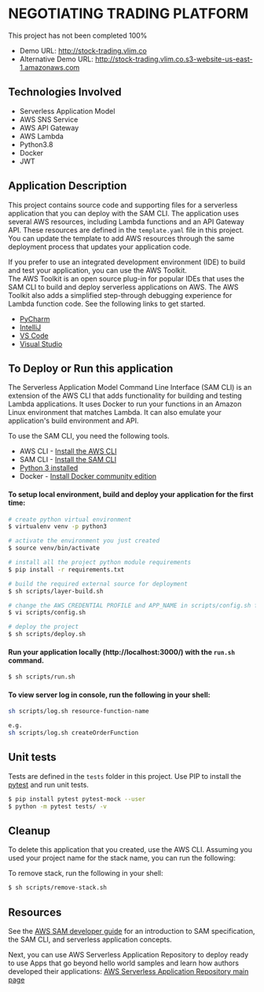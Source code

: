 # NEGOTIATING TRADING PLATFORM

This project has not been completed 100%

* Demo URL: http://stock-trading.vlim.co
* Alternative Demo URL: http://stock-trading.vlim.co.s3-website-us-east-1.amazonaws.com

## Technologies Involved
* Serverless Application Model
* AWS SNS Service
* AWS API Gateway
* AWS Lambda
* Python3.8
* Docker
* JWT

## Application Description

This project contains source code and supporting files for a serverless application that you can deploy with the SAM CLI.
The application uses several AWS resources, including Lambda functions and an API Gateway API. These resources are defined in the `template.yaml` file in this project. You can update the template to add AWS resources through the same deployment process that updates your application code.

If you prefer to use an integrated development environment (IDE) to build and test your application, you can use the AWS Toolkit.  
The AWS Toolkit is an open source plug-in for popular IDEs that uses the SAM CLI to build and deploy serverless applications on AWS. The AWS Toolkit also adds a simplified step-through debugging experience for Lambda function code. See the following links to get started.

* [PyCharm](https://docs.aws.amazon.com/toolkit-for-jetbrains/latest/userguide/welcome.html)
* [IntelliJ](https://docs.aws.amazon.com/toolkit-for-jetbrains/latest/userguide/welcome.html)
* [VS Code](https://docs.aws.amazon.com/toolkit-for-vscode/latest/userguide/welcome.html)
* [Visual Studio](https://docs.aws.amazon.com/toolkit-for-visual-studio/latest/user-guide/welcome.html)

## To Deploy or Run this application

The Serverless Application Model Command Line Interface (SAM CLI) is an extension of the AWS CLI that adds functionality for building and testing Lambda applications. It uses Docker to run your functions in an Amazon Linux environment that matches Lambda. It can also emulate your application's build environment and API.

To use the SAM CLI, you need the following tools.

* AWS CLI - [Install the AWS CLI](https://docs.aws.amazon.com/cli/latest/userguide/install-cliv2.html)
* SAM CLI - [Install the SAM CLI](https://docs.aws.amazon.com/serverless-application-model/latest/developerguide/serverless-sam-cli-install.html)
* [Python 3 installed](https://www.python.org/downloads/)
* Docker - [Install Docker community edition](https://hub.docker.com/search/?type=edition&offering=community)

#### To setup local environment, build and deploy your application for the first time:

```bash
# create python virtual environment
$ virtualenv venv -p python3   

# activate the environment you just created
$ source venv/bin/activate

# install all the project python module requirements
$ pip install -r requirements.txt

# build the required external source for deployment
$ sh scripts/layer-build.sh

# change the AWS CREDENTIAL PROFILE and APP_NAME in scripts/config.sh file then run the following in your shell
$ vi scripts/config.sh

# deploy the project
$ sh scripts/deploy.sh
```

#### Run your application locally (http://localhost:3000/) with the `run.sh` command.

```bash
$ sh scripts/run.sh
```

#### To view server log in console, run the following in your shell:

```bash
sh scripts/log.sh resource-function-name

e.g.
sh scripts/log.sh createOrderFunction

```


## Unit tests

Tests are defined in the `tests` folder in this project. Use PIP to install the [pytest](https://docs.pytest.org/en/latest/) and run unit tests.

```bash
$ pip install pytest pytest-mock --user
$ python -m pytest tests/ -v
```

## Cleanup

To delete this application that you created, use the AWS CLI. Assuming you used your project name for the stack name, you can run the following:

To remove stack, run the following in your shell:

```bash
$ sh scripts/remove-stack.sh
```

## Resources

See the [AWS SAM developer guide](https://docs.aws.amazon.com/serverless-application-model/latest/developerguide/what-is-sam.html) for an introduction to SAM specification, the SAM CLI, and serverless application concepts.

Next, you can use AWS Serverless Application Repository to deploy ready to use Apps that go beyond hello world samples and learn how authors developed their applications: [AWS Serverless Application Repository main page](https://aws.amazon.com/serverless/serverlessrepo/)
